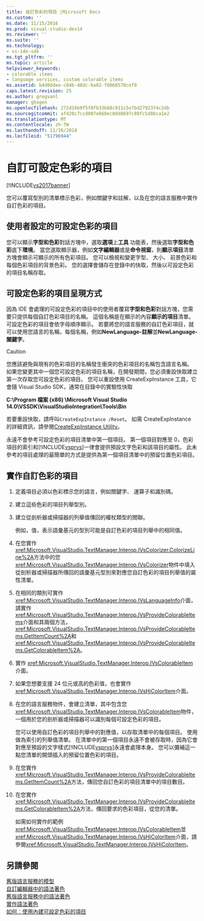```yaml
---
title: 自訂色彩的項目 |Microsoft Docs
ms.custom: ''
ms.date: 11/15/2016
ms.prod: visual-studio-dev14
ms.reviewer: ''
ms.suite: ''
ms.technology:
- vs-ide-sdk
ms.tgt_pltfrm: ''
ms.topic: article
helpviewer_keywords:
- colorable items
- language services, custom colorable items
ms.assetid: b4d0ddee-c04b-48dc-ba82-f6068570cef0
caps.latest.revision: 25
ms.author: gregvanl
manager: ghogen
ms.openlocfilehash: 272d16b9f5f8fb33b68c911c5e7bd27923f4c2db
ms.sourcegitcommit: af428c7ccd007e668ec0dd8697c88fc5d8bca1e2
ms.translationtype: MT
ms.contentlocale: zh-TW
ms.lasthandoff: 11/16/2018
ms.locfileid: "51796944"
---
```

# <a name="custom-colorable-items"></a>自訂可設定色彩的項目
[!INCLUDE[vs2017banner](../../includes/vs2017banner.md)]

您可以覆寫型別的清單標示色彩，例如關鍵字和註解，以及在您的語言服務中實作自訂色彩的項目。  
  
## <a name="user-settings-of-colorable-items"></a>使用者設定的可設定色彩的項目  
 您可以顯示**字型和色彩**對話方塊中，選取**選項**上**工具** 功能表，然後選取**字型和色彩**底下**環境**。 當您選取顯示器，例如**文字編輯器**或是**命令視窗**，則**顯示項目**清單方塊會顯示可顯示的所有色彩項目。 您可以檢視和變更字型、 大小、 前景色彩和每個色彩項目的背景色彩。 您的選擇會儲存在登錄中的快取，然後以可設定色彩的項目名稱存取。  
  
## <a name="presentation-of-colorable-items"></a>可設定色彩的項目呈現方式  
 因為 IDE 會處理的可設定色彩的項目中的使用者覆寫**字型和色彩**對話方塊，您需要只提供每個自訂色彩項目的名稱。 這個名稱是在顯示的內容**顯示的項目**清單。 可設定色彩的項目會依字母順序顯示。 若要將您的語言服務的自訂色彩項目，就可以使用您語言的名稱，每個名稱，例如**NewLanguage-註解**並**NewLanguage-關鍵字**。  
  
> [!CAUTION]
>  您應該避免與現有的色彩項目的名稱發生衝突的色彩項目的名稱包含語言名稱。 如果您變更其中一個您可設定色彩的項目名稱，在開發期間，您必須重設快取建立第一次存取您可設定色彩的項目。 您可以重設使用 CreateExpInstance 工具，它會隨 Visual Studio SDK，通常在目錄中的實驗性快取  
>   
>  **C:\Program 檔案 (x86) \Microsoft Visual Studio 14.0\VSSDK\VisualStudioIntegration\Tools\Bin**  
>   
>  若要重設快取，請呼叫`CreateExpInstance /Reset`。 如需 CreateExpInstance 的詳細資訊，請參閱[CreateExpInstance Utility](../../extensibility/internals/createexpinstance-utility.md)。  
  
 永遠不會參考可設定色彩的項目清單中第一個項目。 第一個項目對應至 0，色彩項目的索引和[!INCLUDE[vsprvs](../../includes/vsprvs-md.md)]一律會提供預設文字色彩和該項目的屬性。 此未參考的項目處理的最簡單的方式是提供為第一個項目清單中的預留位置色彩項目。  
  
## <a name="implementing-custom-colorable-items"></a>實作自訂色彩的項目  
  
1. 定義項目必須以色彩標示您的語言，例如關鍵字、 運算子和識別碼。  
  
2. 建立這些色彩的項目列舉型別。  
  
3. 建立從剖析器或掃描器的列舉值傳回的權杖類型的關聯。  
  
    例如，值，表示語彙基元的型別可能是自訂色彩的項目列舉中的相同值。  
  
4. 在您實作<xref:Microsoft.VisualStudio.TextManager.Interop.IVsColorizer.ColorizeLine%2A>方法中的您<xref:Microsoft.VisualStudio.TextManager.Interop.IVsColorizer>物件中填入從剖析器或掃描器所傳回的語彙基元型別來對應您自訂色彩的項目列舉值的屬性清單。  
  
5. 在相同的類別可實作<xref:Microsoft.VisualStudio.TextManager.Interop.IVsLanguageInfo>介面，請實作<xref:Microsoft.VisualStudio.TextManager.Interop.IVsProvideColorableItems>介面和其兩個方法，<xref:Microsoft.VisualStudio.TextManager.Interop.IVsProvideColorableItems.GetItemCount%2A>和<xref:Microsoft.VisualStudio.TextManager.Interop.IVsProvideColorableItems.GetColorableItem%2A>。  
  
6. 實作 <xref:Microsoft.VisualStudio.TextManager.Interop.IVsColorableItem> 介面。  
  
7. 如果您想要支援 24 位元或高的色彩值，也會實作<xref:Microsoft.VisualStudio.TextManager.Interop.IVsHiColorItem>介面。  
  
8. 在您的語言服務物件，會建立清單，其中包含您<xref:Microsoft.VisualStudio.TextManager.Interop.IVsColorableItem>物件，一個用於您的剖析器或掃描器可以識別每個可設定色彩的項目。  
  
    您可以使用自訂色彩的項目列舉中的對應值，以存取清單中的每個項目。 使用做為索引的列舉值清單。 在清單中的第一個項目永遠不會被存取時，因為它會對應至預設的文字樣式[!INCLUDE[vsprvs](../../includes/vsprvs-md.md)]永遠會處理本身。 您可以彌補這一點您清單的開頭插入的預留位置色彩的項目。  
  
9. 在您實作<xref:Microsoft.VisualStudio.TextManager.Interop.IVsProvideColorableItems.GetItemCount%2A>方法，傳回您自訂色彩的項目清單中的項目數目。  
  
10. 在您實作<xref:Microsoft.VisualStudio.TextManager.Interop.IVsProvideColorableItems.GetColorableItem%2A>方法，傳回要求的色彩項目，從您的清單。  
  
    如需如何實作的範例<xref:Microsoft.VisualStudio.TextManager.Interop.IVsColorableItem>並<xref:Microsoft.VisualStudio.TextManager.Interop.IVsHiColorItem>介面，請參閱<xref:Microsoft.VisualStudio.TextManager.Interop.IVsHiColorItem>。  
  
## <a name="see-also"></a>另請參閱  
 [舊版語言服務的模型](../../extensibility/internals/model-of-a-legacy-language-service.md)   
 [自訂編輯器中的語法著色](../../extensibility/syntax-coloring-in-custom-editors.md)   
 [舊版語言服務中的語法著色](../../extensibility/internals/syntax-coloring-in-a-legacy-language-service.md)   
 [實作語法著色](../../extensibility/internals/implementing-syntax-coloring.md)   
 [如何︰使用內建可設定色彩的項目](../../extensibility/internals/how-to-use-built-in-colorable-items.md)

